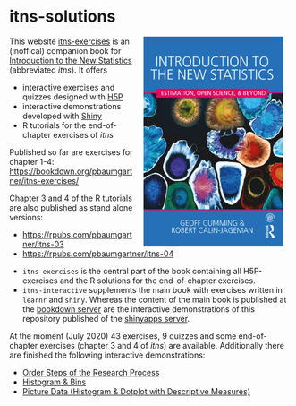 # itns-solutions
<img src="./img/cover-new-statistics-min.png" width="250" height="375" alt="Cover image" align="right" style="margin: 0 1em 0 1em"/>

This website [itns-exercises](https://bookdown.org/pbaumgartner/itns-exercises/) is an (inoffical) companion book for [Introduction to the New Statistics](https://www.routledgetextbooks.com/textbooks/9781138825529/) (abbreviated <i>itns</i>). It offers 

+ interactive exercises and quizzes designed with [H5P](https://h5p.org/)
+ interactive demonstrations developed with [Shiny](https://shiny.rstudio.com/)
+ R tutorials for the end-of-chapter exercises of _itns_

Published so far are exercises for chapter 1-4: https://bookdown.org/pbaumgartner/itns-exercises/

Chapter 3 and 4 of the R tutorials are also published as stand alone versions:

* https://rpubs.com/pbaumgartner/itns-03
* https://rpubs.com/pbaumgartner/itns-04

+ `itns-exercises` is the central part of the book containing all H5P-exercises and the R solutions for the end-of-chapter exercises. 
+ `itns-interactive` supplements the main book with exercises written in `learnr` and `shiny`. Whereas the content of the main book is published at the [bookdown server](https://bookdown.org/) are the interactive demonstrations of this repository published of the [shinyapps server](https://www.shinyapps.io/).

At the moment (July 2020) 43 exercises, 9 quizzes and some end-of-chapter exercises (chapter 3 and 4 of _itns_) are available. Additionally there are finished the following interactive demonstrations:

+ [Order Steps of the Research Process](https://pbaumgartner.shinyapps.io/itns-research-steps/)
+ [Histogram & Bins](https://pbaumgartner.shinyapps.io/histogram/)
+ [Picture Data (Histogram & Dotplot with Descriptive Measures)](https://pbaumgartner.shinyapps.io/picture-data/)
